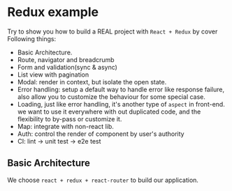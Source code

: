 # Redux example

Try to show you how to build a REAL project with `React + Redux` by cover Following things:

* Basic Architecture.
* Route, navigator and breadcrumb
* Form and validation(sync & async)
* List view with pagination
* Modal: render in context, but isolate the open state.
* Error handling: setup a default way to handle error like response failure, also allow you to customize the behaviour for some special case.
* Loading, just like error handling, it's another type of `aspect` in front-end. we want to use it everywhere with out duplicated code, and the flexibility to by-pass or customize it.
* Map: integrate with non-react lib.
* Auth: control the render of component by user's authority
* CI: lint -> unit test -> e2e test

## Basic Architecture
We choose `react + redux + react-router` to build our application.

